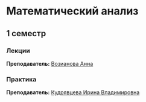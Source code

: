 # Математический анализ

## 1 семестр

### Лекции

**Преподаватель:** [Возианова Анна](https://isu.ifmo.ru/person/154698)

### Практика

**Преподаватель:** [Кудрявцева Ирина Владимировна](https://isu.ifmo.ru/person/165155)

